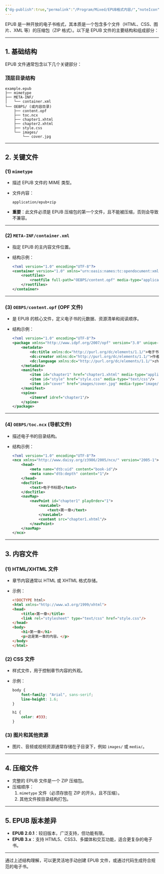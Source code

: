```yaml
---
{"dg-publish":true,"permalink":"/Program/Mixed/EPUB格式内容/","noteIcon":""}
---
```


EPUB 是一种开放的电子书格式，其本质是一个包含多个文件（HTML、CSS、图片、XML 等）的压缩包（ZIP 格式）。以下是 EPUB 文件的主要结构和组成部分：

---

## 1. **基础结构**

EPUB 文件通常包含以下几个关键部分：

### 顶层目录结构

```
example.epub
├── mimetype
├── META-INF/
│   └── container.xml
└── OEBPS/ (或内容目录)
    ├── content.opf
    ├── toc.ncx
    ├── chapter1.xhtml
    ├── chapter2.xhtml
    ├── style.css
    └── images/
        └── cover.jpg
```

---

## 2. **关键文件**

### (1) `mimetype`

- 描述 EPUB 文件的 MIME 类型。
- 文件内容：
    
    ```
    application/epub+zip
    ```
    
- **重要**：此文件必须是 EPUB 压缩包的第一个文件，且不能被压缩，否则会导致不兼容。

---

### (2) `META-INF/container.xml`

- 指定 EPUB 的主内容文件位置。
- 结构示例：
    
    ```xml
    <?xml version="1.0" encoding="UTF-8"?>
    <container version="1.0" xmlns="urn:oasis:names:tc:opendocument:xmlns:container">
        <rootfiles>
            <rootfile full-path="OEBPS/content.opf" media-type="application/oebps-package+xml"/>
        </rootfiles>
    </container>
    ```
    

---

### (3) `OEBPS/content.opf` (OPF 文件)

- 是 EPUB 的核心文件，定义电子书的元数据、资源清单和阅读顺序。
- 结构示例：
    
    ```xml
    <?xml version="1.0" encoding="UTF-8"?>
    <package xmlns="http://www.idpf.org/2007/opf" version="3.0" unique-identifier="book-id">
        <metadata>
            <dc:title xmlns:dc="http://purl.org/dc/elements/1.1/">电子书标题</dc:title>
            <dc:creator xmlns:dc="http://purl.org/dc/elements/1.1/">作者</dc:creator>
            <dc:language xmlns:dc="http://purl.org/dc/elements/1.1/">zh</dc:language>
        </metadata>
        <manifest>
            <item id="chapter1" href="chapter1.xhtml" media-type="application/xhtml+xml"/>
            <item id="style" href="style.css" media-type="text/css"/>
            <item id="cover" href="images/cover.jpg" media-type="image/jpeg"/>
        </manifest>
        <spine>
            <itemref idref="chapter1"/>
        </spine>
    </package>
    ```
    

---

### (4) `OEBPS/toc.ncx` (导航文件)

- 描述电子书的目录结构。
- 结构示例：
    
    ```xml
    <?xml version="1.0" encoding="UTF-8"?>
    <ncx xmlns="http://www.daisy.org/z3986/2005/ncx/" version="2005-1">
        <head>
            <meta name="dtb:uid" content="book-id"/>
            <meta name="dtb:depth" content="1"/>
        </head>
        <docTitle>
            <text>电子书标题</text>
        </docTitle>
        <navMap>
            <navPoint id="chapter1" playOrder="1">
                <navLabel>
                    <text>第一章</text>
                </navLabel>
                <content src="chapter1.xhtml"/>
            </navPoint>
        </navMap>
    </ncx>
    ```
    

---

## 3. **内容文件**

### (1) HTML/XHTML 文件

- 章节内容通常以 HTML 或 XHTML 格式存储。
- 示例：
    
    ```html
    <!DOCTYPE html>
    <html xmlns="http://www.w3.org/1999/xhtml">
    <head>
        <title>第一章</title>
        <link rel="stylesheet" type="text/css" href="style.css"/>
    </head>
    <body>
        <h1>第一章</h1>
        <p>这是第一章的内容。</p>
    </body>
    </html>
    ```
    

### (2) CSS 文件

- 样式文件，用于控制章节内容的外观。
- 示例：
    
    ```css
    body {
        font-family: "Arial", sans-serif;
        line-height: 1.6;
    }
    
    h1 {
        color: #333;
    }
    ```
    

### (3) 图片和其他资源

- 图片、音频或视频资源通常存储在子目录下，例如 `images/` 或 `media/`。

---

## 4. **压缩文件**

- 完整的 EPUB 文件是一个 ZIP 压缩包。
- 压缩顺序：
    1. `mimetype` 文件（必须存放在 ZIP 的开头，且不压缩）。
    2. 其他文件按目录结构打包。

---

## 5. **EPUB 版本差异**

- **EPUB 2.0.1**：较旧版本，广泛支持，但功能有限。
- **EPUB 3.x**：支持 HTML5、CSS3、多媒体和交互功能，适合更复杂的电子书。

---

通过上述结构理解，可以更灵活地手动创建 EPUB 文件，或通过代码生成符合规范的电子书。
